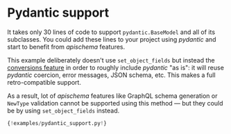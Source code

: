 # Pydantic support

It takes only 30 lines of code to support `pydantic.BaseModel` and all of its subclasses. You could add these lines to your project using *pydantic* and start to benefit from *apischema* features.

This example deliberately doesn't use `set_object_fields` but instead the [conversions feature](../conversions.md) in order to roughly include *pydantic* "as is": it will reuse *pydantic* coercion, error messages, JSON schema, etc. This makes a full retro-compatible support.

As a result, lot of *apischema* features like GraphQL schema generation or `NewType` validation cannot be supported using this method — but they could be by using `set_object_fields` instead. 

```python
{!examples/pydantic_support.py!}
```